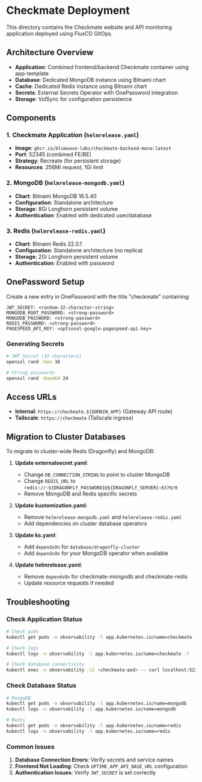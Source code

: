 # Checkmate Deployment

This directory contains the Checkmate website and API monitoring application deployed using FluxCD GitOps.

## Architecture Overview

- **Application**: Combined frontend/backend Checkmate container using app-template
- **Database**: Dedicated MongoDB instance using Bitnami chart
- **Cache**: Dedicated Redis instance using Bitnami chart
- **Secrets**: External Secrets Operator with OnePassword integration
- **Storage**: VolSync for configuration persistence

## Components

### 1. Checkmate Application (`helmrelease.yaml`)
- **Image**: `ghcr.io/bluewave-labs/checkmate-backend-mono:latest`
- **Port**: 52345 (combined FE/BE)
- **Strategy**: Recreate (for persistent storage)
- **Resources**: 256Mi request, 1Gi limit

### 2. MongoDB (`helmrelease-mongodb.yaml`)
- **Chart**: Bitnami MongoDB 16.5.40
- **Configuration**: Standalone architecture
- **Storage**: 8Gi Longhorn persistent volume
- **Authentication**: Enabled with dedicated user/database

### 3. Redis (`helmrelease-redis.yaml`)
- **Chart**: Bitnami Redis 22.0.1
- **Configuration**: Standalone architecture (no replica)
- **Storage**: 2Gi Longhorn persistent volume
- **Authentication**: Enabled with password

## OnePassword Setup

Create a new entry in OnePassword with the title "checkmate" containing:

```
JWT_SECRET: <random-32-character-string>
MONGODB_ROOT_PASSWORD: <strong-password>
MONGODB_PASSWORD: <strong-password>
REDIS_PASSWORD: <strong-password>
PAGESPEED_API_KEY: <optional-google-pagespeed-api-key>
```

### Generating Secrets

```bash
# JWT Secret (32 characters)
openssl rand -hex 16

# Strong passwords
openssl rand -base64 24
```

## Access URLs

- **Internal**: `https://checkmate.${DOMAIN_APP}` (Gateway API route)
- **Tailscale**: `https://checkmate` (Tailscale ingress)

## Migration to Cluster Databases

To migrate to cluster-wide Redis (Dragonfly) and MongoDB:

1. **Update externalsecret.yaml**:
   - Change `DB_CONNECTION_STRING` to point to cluster MongoDB
   - Change `REDIS_URL` to `redis://:${DRAGONFLY_PASSWORD}@${DRAGONFLY_SERVER}:6379/0`
   - Remove MongoDB and Redis specific secrets

2. **Update kustomization.yaml**:
   - Remove `helmrelease-mongodb.yaml` and `helmrelease-redis.yaml`
   - Add dependencies on cluster database operators

3. **Update ks.yaml**:
   - Add `dependsOn` for `database/dragonfly-cluster`
   - Add `dependsOn` for your MongoDB operator when available

4. **Update helmrelease.yaml**:
   - Remove `dependsOn` for checkmate-mongodb and checkmate-redis
   - Update resource requests if needed

## Troubleshooting

### Check Application Status
```bash
# Check pods
kubectl get pods -n observability -l app.kubernetes.io/name=checkmate

# Check logs
kubectl logs -n observability -l app.kubernetes.io/name=checkmate -f

# Check database connectivity
kubectl exec -n observability -it <checkmate-pod> -- curl localhost:52345
```

### Check Database Status
```bash
# MongoDB
kubectl get pods -n observability -l app.kubernetes.io/name=mongodb
kubectl logs -n observability -l app.kubernetes.io/name=mongodb

# Redis
kubectl get pods -n observability -l app.kubernetes.io/name=redis
kubectl logs -n observability -l app.kubernetes.io/name=redis
```

### Common Issues

1. **Database Connection Errors**: Verify secrets and service names
2. **Frontend Not Loading**: Check `UPTIME_APP_API_BASE_URL` configuration
3. **Authentication Issues**: Verify `JWT_SECRET` is set correctly
